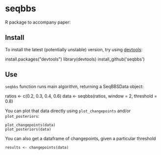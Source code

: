 # seqbbs

R package to accompany paper:

## Install

To install the latest (potentially unstable) version, try using [devtools](https://github.com/hadley/devtools):

   install.packages("devtools")
   library(devtools)
   install_github('seqbbs')

## Use

`seqbbs` function runs main algorithm, returning a SeqBBSData object:

   ratios <- c(0.2, 0.3, 0.4, 0.6)
   data <- seqbbs(ratios, window = 2, threshold = 0.8)

You can plot that data directly using `plot_changepoints` and/or `plot_posteriors`:

    plot_changepoints(data)
    plot_posteriors(data)

You can also get a dataframe of changepoints, given a particular threshold

    results <- changepoints(data)

    

